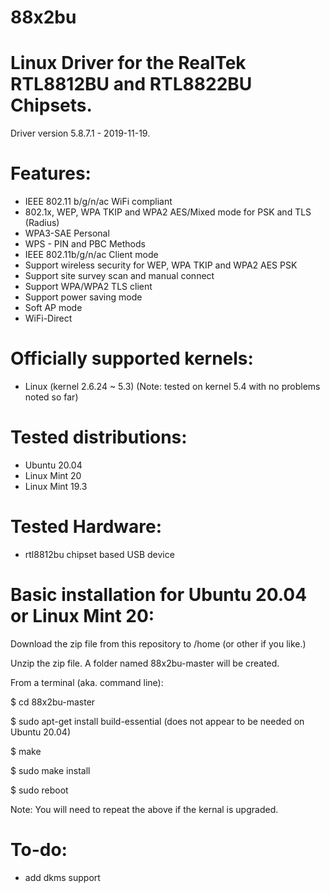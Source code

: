 # 88x2bu

# Linux Driver for the RealTek RTL8812BU and RTL8822BU Chipsets.

Driver version 5.8.7.1 - 2019-11-19.

# Features:

- IEEE 802.11 b/g/n/ac WiFi compliant
- 802.1x, WEP, WPA TKIP and WPA2 AES/Mixed mode for PSK and TLS (Radius)
- WPA3-SAE Personal
- WPS - PIN and PBC Methods
- IEEE 802.11b/g/n/ac Client mode
- Support wireless security for WEP, WPA TKIP and WPA2 AES PSK
- Support site survey scan and manual connect
- Support WPA/WPA2 TLS client
- Support power saving mode
- Soft AP mode
- WiFi-Direct

# Officially supported kernels:

- Linux (kernel 2.6.24 ~ 5.3) 
(Note: tested on kernel 5.4 with no problems noted so far)

# Tested distributions:

- Ubuntu 20.04
- Linux Mint 20
- Linux Mint 19.3

# Tested Hardware:

- rtl8812bu chipset based USB device

# Basic installation for Ubuntu 20.04 or Linux Mint 20:

Download the zip file from this repository to /home (or other if you like.)

Unzip the zip file. A folder named 88x2bu-master will be created.

From a terminal (aka. command line):

$ cd 88x2bu-master

$ sudo apt-get install build-essential (does not appear to be needed on Ubuntu 20.04)

$ make

$ sudo make install

$ sudo reboot

Note: You will need to repeat the above if the kernal is upgraded. 

# To-do:

- add dkms support
